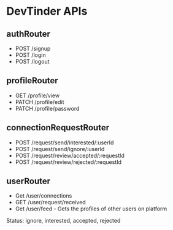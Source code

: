 # DevTinder APIs

## authRouter
- POST /signup
- POST /login
- POST /logout

## profileRouter
- GET /profile/view
- PATCH /profile/edit
- PATCH /profile/password

## connectionRequestRouter
- POST /request/send/interested/:userId
- POST /request/send/ignore/:userId
- POST /request/review/accepted/:requestId
- POST /request/review/rejected/:requestId

## userRouter
- Get /user/connections
- GET /user/request/received
- Get /user/feed - Gets the profiles of other users on platform

Status: ignore, interested, accepted, rejected
